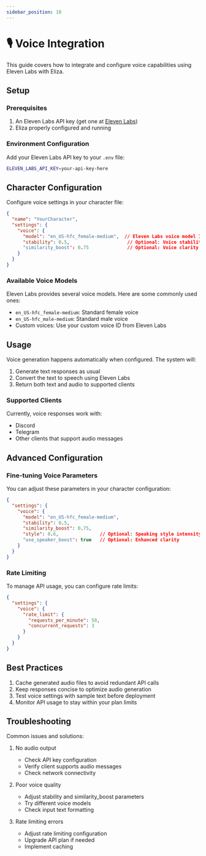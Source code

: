 ```yaml
---
sidebar_position: 10
---
```


# 🎙️ Voice Integration

This guide covers how to integrate and configure voice capabilities using Eleven Labs with Eliza.

## Setup

### Prerequisites

1. An Eleven Labs API key (get one at [Eleven Labs](https://elevenlabs.io))
2. Eliza properly configured and running

### Environment Configuration

Add your Eleven Labs API key to your `.env` file:

```bash
ELEVEN_LABS_API_KEY=your-api-key-here
```

## Character Configuration

Configure voice settings in your character file:

```json
{
  "name": "YourCharacter",
  "settings": {
    "voice": {
      "model": "en_US-hfc_female-medium",  // Eleven Labs voice model ID
      "stability": 0.5,                     // Optional: Voice stability (0-1)
      "similarity_boost": 0.75              // Optional: Voice clarity boost (0-1)
    }
  }
}
```

### Available Voice Models

Eleven Labs provides several voice models. Here are some commonly used ones:

- `en_US-hfc_female-medium`: Standard female voice
- `en_US-hfc_male-medium`: Standard male voice
- Custom voices: Use your custom voice ID from Eleven Labs

## Usage

Voice generation happens automatically when configured. The system will:

1. Generate text responses as usual
2. Convert the text to speech using Eleven Labs
3. Return both text and audio to supported clients

### Supported Clients

Currently, voice responses work with:

- Discord
- Telegram
- Other clients that support audio messages

## Advanced Configuration

### Fine-tuning Voice Parameters

You can adjust these parameters in your character configuration:

```json
{
  "settings": {
    "voice": {
      "model": "en_US-hfc_female-medium",
      "stability": 0.5,
      "similarity_boost": 0.75,
      "style": 0.6,               // Optional: Speaking style intensity
      "use_speaker_boost": true   // Optional: Enhanced clarity
    }
  }
}
```

### Rate Limiting

To manage API usage, you can configure rate limits:

```json
{
  "settings": {
    "voice": {
      "rate_limit": {
        "requests_per_minute": 50,
        "concurrent_requests": 3
      }
    }
  }
}
```

## Best Practices

1. Cache generated audio files to avoid redundant API calls
2. Keep responses concise to optimize audio generation
3. Test voice settings with sample text before deployment
4. Monitor API usage to stay within your plan limits

## Troubleshooting

Common issues and solutions:

1. No audio output
   - Check API key configuration
   - Verify client supports audio messages
   - Check network connectivity

2. Poor voice quality
   - Adjust stability and similarity_boost parameters
   - Try different voice models
   - Check input text formatting

3. Rate limiting errors
   - Adjust rate limiting configuration
   - Upgrade API plan if needed
   - Implement caching